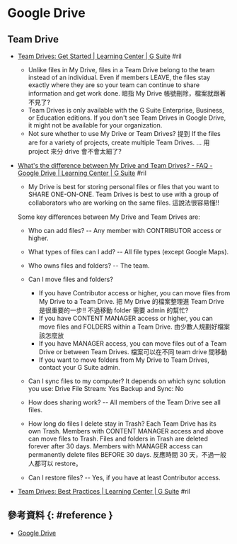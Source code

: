 # Google Drive

## Team Drive

  - [Team Drives: Get Started \| Learning Center \| G Suite](https://gsuite.google.com/learning-center/products/drive/get-started-team-drive/) #ril
      - Unlike files in My Drive, files in a Team Drive belong to the team instead of an individual. Even if members LEAVE, the files stay exactly where they are so your team can continue to share information and get work done. 暗指 My Drive 帳號刪除，檔案就跟著不見了?
      - Team Drives is only available with the G Suite Enterprise, Business, or Education editions. If you don't see Team Drives in Google Drive, it might not be available for your organization.
      - Not sure whether to use My Drive or Team Drives? 提到 If the files are for a variety of projects, create multiple Team Drives. ... 用 project 來分 drive 會不會太細了?

  - [What's the difference between My Drive and Team Drives? - FAQ - Google Drive \| Learning Center \| G Suite](https://gsuite.google.com/learning-center/products/drive/#!/faq) #ril
      - My Drive is best for storing personal files or files that you want to SHARE ONE-ON-ONE. Team Drives is best to use with a group of collaborators who are working on the same files. 這說法很容易懂!!

    Some key differences between My Drive and Team Drives are:

      - Who can add files? -- Any member with CONTRIBUTOR access or higher.
      - What types of files can I add? -- All file types (except Google Maps).
      - Who owns files and folders? -- The team.
      - Can I move files and folders?
          - If you have Contributor access or higher, you can move files from My Drive to a Team Drive. 把 My Drive 的檔案整理進 Team Drive 是很重要的一步!! 不過移動 folder 需要 admin 的幫忙?
          - If you have CONTENT MANAGER access or higher, you can move files and FOLDERS within a Team Drive. 由少數人規劃好檔案該怎麼放
          - If you have MANAGER access, you can move files out of a Team Drive or between Team Drives. 檔案可以在不同 team drive 間移動
          - If you want to move folders from My Drive to Team Drives, contact your G Suite admin.

      - Can I sync files to my computer? It depends on which sync solution you use: Drive File Stream: Yes Backup and Sync: No
      - How does sharing work? -- All members of the Team Drive see all files.
      - How long do files I delete stay in Trash? Each Team Drive has its own Trash. Members with CONTENT MANAGER access and above can move files to Trash. Files and folders in Trash are deleted forever after 30 days. Members with MANAGER access can permanently delete files BEFORE 30 days. 反應時間 30 天，不過一般人都可以 restore。
      - Can I restore files? -- Yes, if you have at least Contributor access.

  - [Team Drives: Best Practices \| Learning Center \| G Suite](https://gsuite.google.com/learning-center/products/drive/sharing-best-practices/#!/) #ril

## 參考資料 {: #reference }

  - [Google Drive](https://drive.google.com/)